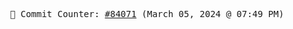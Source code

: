 <p align="center">
    <samp>
        📮 Commit Counter: <a href="https://github.com/Javascript-void0/Javascript-void0/commits/main">#84071</a> (March 05, 2024 @ 07:49 PM)
    </samp>
</p>